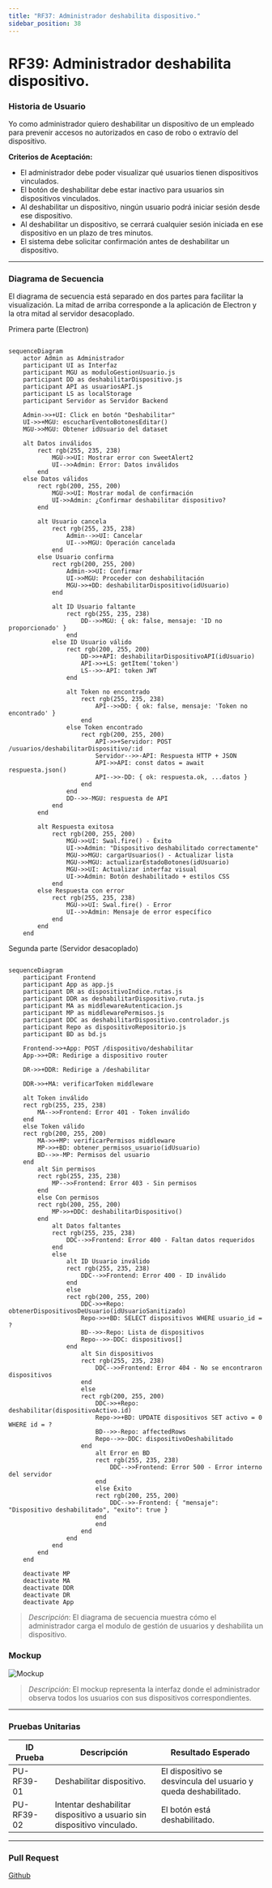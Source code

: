 ```yaml
---
title: "RF37: Administrador deshabilita dispositivo."  
sidebar_position: 38
---
```


# RF39: Administrador deshabilita dispositivo.

### Historia de Usuario

Yo como administrador quiero deshabilitar un dispositivo de un empleado para prevenir accesos no autorizados en caso de robo o extravío del dispositivo.

  **Criterios de Aceptación:**
  - El administrador debe poder visualizar qué usuarios tienen dispositivos vinculados.
  - El botón de deshabilitar debe estar inactivo para usuarios sin dispositivos vinculados.
  - Al deshabilitar un dispositivo, ningún usuario podrá iniciar sesión desde ese dispositivo.
  - Al deshabilitar un dispositivo, se cerrará cualquier sesión iniciada en ese dispositivo en un plazo de tres minutos.
  - El sistema debe solicitar confirmación antes de deshabilitar un dispositivo.


---

### Diagrama de Secuencia
El diagrama de secuencia está separado en dos partes para facilitar la visualización. La mitad de arriba corresponde a la aplicación de Electron y la otra mitad al servidor desacoplado.

Primera parte (Electron)
```mermaid

sequenceDiagram
    actor Admin as Administrador
    participant UI as Interfaz
    participant MGU as moduloGestionUsuario.js
    participant DD as deshabilitarDispositivo.js
    participant API as usuariosAPI.js
    participant LS as localStorage
    participant Servidor as Servidor Backend

    Admin->>+UI: Click en botón "Deshabilitar"
    UI->>+MGU: escucharEventoBotonesEditar()
    MGU->>MGU: Obtener idUsuario del dataset

    alt Datos inválidos
        rect rgb(255, 235, 238)
            MGU->>UI: Mostrar error con SweetAlert2
            UI-->>Admin: Error: Datos inválidos
        end
    else Datos válidos
        rect rgb(200, 255, 200)
            MGU->>UI: Mostrar modal de confirmación
            UI->>Admin: ¿Confirmar deshabilitar dispositivo?
        end

        alt Usuario cancela
            rect rgb(255, 235, 238)
                Admin-->>UI: Cancelar
                UI-->>MGU: Operación cancelada
            end
        else Usuario confirma
            rect rgb(200, 255, 200)
                Admin->>UI: Confirmar
                UI->>MGU: Proceder con deshabilitación
                MGU->>+DD: deshabilitarDispositivo(idUsuario)
            end

            alt ID Usuario faltante
                rect rgb(255, 235, 238)
                    DD-->>MGU: { ok: false, mensaje: 'ID no proporcionado' }
                end
            else ID Usuario válido
                rect rgb(200, 255, 200)
                    DD->>+API: deshabilitarDispositivoAPI(idUsuario)
                    API->>+LS: getItem('token')
                    LS-->>-API: token JWT
                end

                alt Token no encontrado
                    rect rgb(255, 235, 238)
                        API-->>DD: { ok: false, mensaje: 'Token no encontrado' }
                    end
                else Token encontrado
                    rect rgb(200, 255, 200)
                        API->>+Servidor: POST /usuarios/deshabilitarDispositivo/:id
                        Servidor-->>-API: Respuesta HTTP + JSON
                        API->>API: const datos = await respuesta.json()
                        API-->>-DD: { ok: respuesta.ok, ...datos }
                    end
                end
                DD-->>-MGU: respuesta de API
            end
        end

        alt Respuesta exitosa
            rect rgb(200, 255, 200)
                MGU->>UI: Swal.fire() - Éxito
                UI->>Admin: "Dispositivo deshabilitado correctamente"
                MGU->>MGU: cargarUsuarios() - Actualizar lista
                MGU->>MGU: actualizarEstadoBotones(idUsuario)
                MGU->>UI: Actualizar interfaz visual
                UI->>Admin: Botón deshabilitado + estilos CSS
            end
        else Respuesta con error
            rect rgb(255, 235, 238)
                MGU->>UI: Swal.fire() - Error
                UI-->>Admin: Mensaje de error específico
            end
        end
    end

```
Segunda parte (Servidor desacoplado)
```mermaid

sequenceDiagram
    participant Frontend
    participant App as app.js
    participant DR as dispositivoIndice.rutas.js
    participant DDR as deshabilitarDispositivo.ruta.js
    participant MA as middlewareAutenticacion.js
    participant MP as middlewarePermisos.js
    participant DDC as deshabilitarDispositivo.controlador.js
    participant Repo as dispositivoRepositorio.js
    participant BD as bd.js

    Frontend->>+App: POST /dispositivo/deshabilitar
    App->>+DR: Redirige a dispositivo router
    
    DR->>+DDR: Redirige a /deshabilitar
    
    DDR->>+MA: verificarToken middleware
    
    alt Token inválido
    rect rgb(255, 235, 238)
        MA-->>Frontend: Error 401 - Token inválido
    end
    else Token válido
    rect rgb(200, 255, 200)
        MA->>+MP: verificarPermisos middleware
        MP->>+BD: obtener_permisos_usuario(idUsuario)
        BD-->>-MP: Permisos del usuario
    end
        alt Sin permisos
        rect rgb(255, 235, 238)
            MP-->>Frontend: Error 403 - Sin permisos
        end
        else Con permisos
        rect rgb(200, 255, 200)
            MP->>+DDC: deshabilitarDispositivo()
        end
            alt Datos faltantes
            rect rgb(255, 235, 238)
                DDC-->>Frontend: Error 400 - Faltan datos requeridos
            end
            else
                alt ID Usuario inválido
                rect rgb(255, 235, 238)
                    DDC-->>Frontend: Error 400 - ID inválido
                end
                else
                rect rgb(200, 255, 200)
                    DDC->>+Repo: obtenerDispositivosDeUsuario(idUsuarioSanitizado)
                    Repo->>+BD: SELECT dispositivos WHERE usuario_id = ?
                    BD-->>-Repo: Lista de dispositivos
                    Repo-->>-DDC: dispositivos[]
                end
                    alt Sin dispositivos
                    rect rgb(255, 235, 238)
                        DDC-->>Frontend: Error 404 - No se encontraron dispositivos
                    end
                    else
                    rect rgb(200, 255, 200)
                        DDC->>+Repo: deshabilitar(dispositivoActivo.id)
                        Repo->>+BD: UPDATE dispositivos SET activo = 0 WHERE id = ?
                        BD-->>-Repo: affectedRows
                        Repo-->>-DDC: dispositivoDeshabilitado
                    end
                        alt Error en BD
                        rect rgb(255, 235, 238)
                            DDC-->>Frontend: Error 500 - Error interno del servidor
                        end
                        else Éxito
                        rect rgb(200, 255, 200)
                            DDC-->>-Frontend: { "mensaje": "Dispositivo deshabilitado", "exito": true }
                        end
                        end
                    end
                end
            end
        end
    end
    
    deactivate MP
    deactivate MA
    deactivate DDR
    deactivate DR
    deactivate App
```

> *Descripción*: El diagrama de secuencia muestra cómo el administrador carga el modulo de gestión de usuarios y deshabilita un dispositivo.

### Mockup

![Mockup](./mockups/GestionUsuarios.png)

> *Descripción*: El mockup representa la interfaz donde el administrador observa todos los usuarios con sus dispositivos correspondientes. 

---

### Pruebas Unitarias 
| ID Prueba | Descripción | Resultado Esperado |
|-----------|-------------|--------------------|
|PU-RF39-01|Deshabilitar dispositivo.|El dispositivo se desvincula del usuario y queda deshabilitado.|
|PU-RF39-02|Intentar deshabilitar dispositivo a usuario sin dispositivo vinculado.|El botón está deshabilitado.|

---

### Pull Request
[Github](https://github.com/CodeAnd-Co/App-Local-TracTech/pull/125)
